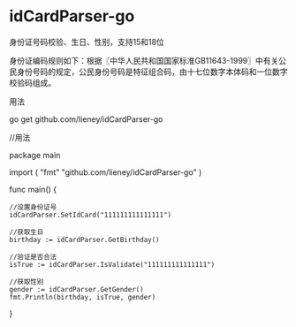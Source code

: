 # idCardParser-go
身份证号码校验、生日、性别，支持15和18位

身份证编码规则如下：根据〖中华人民共和国国家标准GB11643-1999〗中有关公民身份号码的规定，公民身份号码是特征组合码，由十七位数字本体码和一位数字校验码组成。

用法

go get github.com/lieney/idCardParser-go

//用法

package main

import (
	"fmt"
	"github.com/lieney/idCardParser-go"
)

func main() {

	//设置身份证号
	idCardParser.SetIdCard("111111111111111")

	//获取生日
	birthday := idCardParser.GetBirthday()

	//验证是否合法
	isTrue := idCardParser.IsValidate("111111111111111")

	//获取性别
	gender := idCardParser.GetGender()
	fmt.Println(birthday, isTrue, gender)

}


